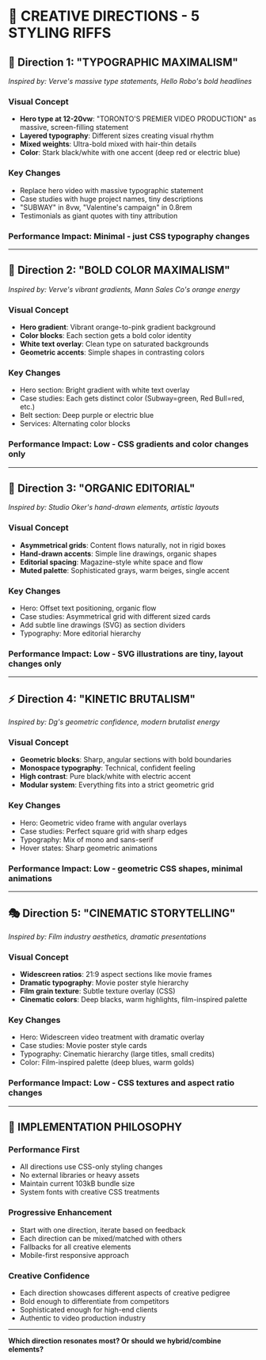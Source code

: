 # 🎸 CREATIVE DIRECTIONS - 5 STYLING RIFFS

## 🎯 Direction 1: "TYPOGRAPHIC MAXIMALISM"
*Inspired by: Verve's massive type statements, Hello Robo's bold headlines*

### **Visual Concept**
- **Hero type at 12-20vw**: "TORONTO'S PREMIER VIDEO PRODUCTION" as massive, screen-filling statement
- **Layered typography**: Different sizes creating visual rhythm
- **Mixed weights**: Ultra-bold mixed with hair-thin details
- **Color**: Stark black/white with one accent (deep red or electric blue)

### **Key Changes**
- Replace hero video with massive typographic statement
- Case studies with huge project names, tiny descriptions
- "SUBWAY" in 8vw, "Valentine's campaign" in 0.8rem
- Testimonials as giant quotes with tiny attribution

### **Performance Impact**: Minimal - just CSS typography changes

---

## 🎨 Direction 2: "BOLD COLOR MAXIMALISM" 
*Inspired by: Verve's vibrant gradients, Mann Sales Co's orange energy*

### **Visual Concept**
- **Hero gradient**: Vibrant orange-to-pink gradient background
- **Color blocks**: Each section gets a bold color identity
- **White text overlay**: Clean type on saturated backgrounds
- **Geometric accents**: Simple shapes in contrasting colors

### **Key Changes**
- Hero section: Bright gradient with white text overlay
- Case studies: Each gets distinct color (Subway=green, Red Bull=red, etc.)
- Belt section: Deep purple or electric blue
- Services: Alternating color blocks

### **Performance Impact**: Low - CSS gradients and color changes only

---

## 🌊 Direction 3: "ORGANIC EDITORIAL"
*Inspired by: Studio Oker's hand-drawn elements, artistic layouts*

### **Visual Concept**
- **Asymmetrical grids**: Content flows naturally, not in rigid boxes
- **Hand-drawn accents**: Simple line drawings, organic shapes
- **Editorial spacing**: Magazine-style white space and flow
- **Muted palette**: Sophisticated grays, warm beiges, single accent

### **Key Changes**
- Hero: Offset text positioning, organic flow
- Case studies: Asymmetrical grid with different sized cards
- Add subtle line drawings (SVG) as section dividers
- Typography: More editorial hierarchy

### **Performance Impact**: Low - SVG illustrations are tiny, layout changes only

---

## ⚡ Direction 4: "KINETIC BRUTALISM"
*Inspired by: Dg's geometric confidence, modern brutalist energy*

### **Visual Concept**
- **Geometric blocks**: Sharp, angular sections with bold boundaries
- **Monospace typography**: Technical, confident feeling
- **High contrast**: Pure black/white with electric accent
- **Modular system**: Everything fits into a strict geometric grid

### **Key Changes**
- Hero: Geometric video frame with angular overlays
- Case studies: Perfect square grid with sharp edges
- Typography: Mix of mono and sans-serif
- Hover states: Sharp geometric animations

### **Performance Impact**: Low - geometric CSS shapes, minimal animations

---

## 🎭 Direction 5: "CINEMATIC STORYTELLING"
*Inspired by: Film industry aesthetics, dramatic presentations*

### **Visual Concept**
- **Widescreen ratios**: 21:9 aspect sections like movie frames
- **Dramatic typography**: Movie poster style hierarchy
- **Film grain texture**: Subtle texture overlay (CSS)
- **Cinematic colors**: Deep blacks, warm highlights, film-inspired palette

### **Key Changes**
- Hero: Widescreen video treatment with dramatic overlay
- Case studies: Movie poster style cards
- Typography: Cinematic hierarchy (large titles, small credits)
- Color: Film-inspired palette (deep blues, warm golds)

### **Performance Impact**: Low - CSS textures and aspect ratio changes

---

## 🎪 IMPLEMENTATION PHILOSOPHY

### **Performance First**
- All directions use CSS-only styling changes
- No external libraries or heavy assets
- Maintain current 103kB bundle size
- System fonts with creative CSS treatments

### **Progressive Enhancement**
- Start with one direction, iterate based on feedback
- Each direction can be mixed/matched with others
- Fallbacks for all creative elements
- Mobile-first responsive approach

### **Creative Confidence**
- Each direction showcases different aspects of creative pedigree
- Bold enough to differentiate from competitors
- Sophisticated enough for high-end clients
- Authentic to video production industry

---

**Which direction resonates most? Or should we hybrid/combine elements?**